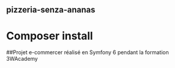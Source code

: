 ## pizzeria-senza-ananas

# Composer install

##Projet e-commercer réalisé en Symfony 6 pendant la formation 3WAcademy
